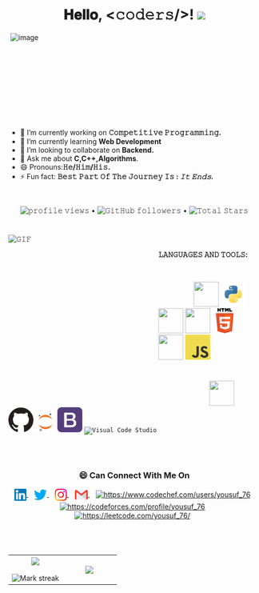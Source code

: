 <h1 align="center">
  𝐇𝐞𝐥𝐥𝐨, &lt;𝚌𝚘𝚍𝚎𝚛𝚜/&gt;!
  <img src="GIF/Hi.gif" width="40px" />
</h1>

<img align="right" height="190" width="500" alt="image" src="https://codeforces-stats-api.herokuapp.com/stats?username=Yousuf_76&theme=2"/>

<br/>


- 🔭 I’m currently working on **𝙲𝚘𝚖𝚙𝚎𝚝𝚒𝚝𝚒𝚟𝚎 𝙿𝚛𝚘𝚐𝚛𝚊𝚖𝚖𝚒𝚗𝚐.**
- 🌱 I’m currently learning **Web Development**
- 👯 I’m looking to collaborate on **Backend.**
- 💬 Ask me about **C,C++,Algorithms**.
- 😄 Pronouns:**𝙷𝚎/𝙷𝚒𝚖/𝙷𝚒𝚜.**
- ⚡ Fun fact:  **𝙱𝚎𝚜𝚝 𝙿𝚊𝚛𝚝 𝙾𝚏 𝚃𝚑𝚎 𝙹𝚘𝚞𝚛𝚗𝚎𝚢 𝙸𝚜 : *𝙸𝚝 𝙴𝚗𝚍𝚜.***

<br/>
<p align="center">
  <img src="https://gpvc.arturio.dev/yousufrehan" alt="𝚙𝚛𝚘𝚏𝚒𝚕𝚎 𝚟𝚒𝚎𝚠𝚜"> •  
  <img alt="𝙶𝚒𝚝𝙷𝚞𝚋 𝚏𝚘𝚕𝚕𝚘𝚠𝚎𝚛𝚜" src="https://img.shields.io/github/followers/yousufrehan?label=Followers&style=social"> •   
  <img src="https://img.shields.io/github/stars/yousufrehan?label=Stars" alt="𝚃𝚘𝚝𝚊𝚕 𝚂𝚝𝚊𝚛𝚜">
</p>

#

<img align="left" height="300px" width="300px" alt="𝙶𝙸𝙵" src="https://camo.githubusercontent.com/3b7c592ede97b6138ffd4b1cc1541c2f3b11fd39/687474703a2f2f33312e6d656469612e74756d626c722e636f6d2f31376665613932306666333665663466356238373764353231366137616164392f74756d626c725f6d6f39786a65387a5a34317163626975666f315f313238302e676966"/>
<br/>

**𝙻𝙰𝙽𝙶𝚄𝙰𝙶𝙴𝚂 𝙰𝙽𝙳 𝚃𝙾𝙾𝙻𝚂:**  

<br/>

&nbsp;&nbsp;&nbsp;&nbsp;&nbsp;&nbsp;&nbsp;&nbsp;&nbsp;&nbsp;&nbsp;&nbsp;&nbsp;&nbsp;&nbsp;&nbsp;&nbsp;
<code><img height="50" width="50" src="https://images.vexels.com/media/users/3/166401/isolated/preview/b82aa7ac3f736dd78570dd3fa3fa9e24-java-programming-language-icon-by-vexels.png"></code>
<code><img height="50" width="50" src="https://raw.githubusercontent.com/github/explore/80688e429a7d4ef2fca1e82350fe8e3517d3494d/topics/python/python.png"></code>
<code><img height="50" width="50" src="https://www.naveedashfaq.me/img/c++.png"></code>
<code><img height="50" width="50" src="https://cdn.iconscout.com/icon/free/png-512/c-programming-569564.png"></code>
<code><img height="50" width="50" src="https://raw.githubusercontent.com/github/explore/80688e429a7d4ef2fca1e82350fe8e3517d3494d/topics/html/html.png"></code>
<code><img height="50" width="50" src="https://cdn.iconscout.com/icon/free/png-256/css-131-722685.png"></code>
<code><img height="50" width="50" src="https://raw.githubusercontent.com/github/explore/80688e429a7d4ef2fca1e82350fe8e3517d3494d/topics/javascript/javascript.png"></code>

#
&nbsp;&nbsp;&nbsp;&nbsp;&nbsp;&nbsp;&nbsp;&nbsp;&nbsp;&nbsp;&nbsp;&nbsp;&nbsp;&nbsp;&nbsp;&nbsp;&nbsp;&nbsp;&nbsp;&nbsp;&nbsp;&nbsp;&nbsp;&nbsp;&nbsp;
<code><img height="50" width="50" src="https://upload.wikimedia.org/wikipedia/commons/thumb/3/3f/Git_icon.svg/1024px-Git_icon.svg.png"></code>
<code><img height="50" width="50" src="https://raw.githubusercontent.com/github/explore/80688e429a7d4ef2fca1e82350fe8e3517d3494d/topics/github-api/github-api.png"></code>
<code><img height="40" width="40" src="https://raw.githubusercontent.com/github/explore/80688e429a7d4ef2fca1e82350fe8e3517d3494d/topics/jupyter-notebook/jupyter-notebook.png"></code>
<code><img height="50" width="50" src="https://raw.githubusercontent.com/github/explore/80688e429a7d4ef2fca1e82350fe8e3517d3494d/topics/bootstrap/bootstrap.png"></code>
<code><img height="50" width="50" src="https://raw.githubusercontent.com/UjwalKandi/UjwalKandi/changes-to-readme/svg/visual-studio-code-1.svg" alt="Visual Code Studio"></code>



<br/>

#
</p>  
  <div align="center">
  <h3><b>😄 Can Connect With Me On</b></h3>
  </div>
<p align="center">
<a href="https://www.linkedin.com/in/yousuf-rehan-2b55aa205" target="_blank">
  <img align="center" alt="yousuf rehan | Linkedin" width="24px" src="https://github.com/SatYu26/SatYu26/blob/master/Assets/Linkedin.svg" />
</a> &nbsp;&nbsp;
<a href="https://twitter.com/YousufRehan7?s=08" target="_blank">
  <img align="center" alt="yousuf rehan | Twitter" width="26px" src="https://github.com/SatYu26/SatYu26/blob/master/Assets/Twitter.svg" />
</a> &nbsp;&nbsp;
<a href="https://instagram.com/yousuf__rehan?igshid=YmMyMTA2M2Y=" target="_blank">
  <img align="center" alt="yousuf rehan | Instagram" width="24px" src="https://github.com/SatYu26/SatYu26/blob/master/Assets/Instagram.svg" />
</a> &nbsp;&nbsp;
<a href="Mdyousuf7620@gmail.com" >
  <img align="center" alt="yousuf rehan | Gmail" width="26px" src="https://github.com/SatYu26/SatYu26/blob/master/Assets/Gmail.svg" />
</a> &nbsp;&nbsp;
  <a href="https://www.codechef.com/users/https://www.codechef.com/users/yousuf_76" target="blank"><img align="center" src="https://cdn.jsdelivr.net/npm/simple-icons@3.1.0/icons/codechef.svg" alt="https://www.codechef.com/users/yousuf_76" height="30" width="40" /></a>&nbsp;&nbsp;
<a href="https://codeforces.com/profile/https://codeforces.com/profile/yousuf_76" target="blank"><img align="center" src="https://raw.githubusercontent.com/rahuldkjain/github-profile-readme-generator/master/src/images/icons/Social/codeforces.svg" alt="https://codeforces.com/profile/yousuf_76" height="30" width="40" /></a>&nbsp;&nbsp;
<a href="https://www.leetcode.com/https://leetcode.com/yousuf_76/" target="blank"><img align="center" src="https://raw.githubusercontent.com/rahuldkjain/github-profile-readme-generator/master/src/images/icons/Social/leet-code.svg" alt="https://leetcode.com/yousuf_76/" height="30" width="40" /></a>&nbsp;&nbsp;
<p>
  
  
  #
<p  align="center">

                  
  <br>

  
  
  
<table border="0" align="center">
<tr border="0">
<td width="50%" align="center">
  
  <img  align="center"  src="https://github-readme-stats.vercel.app/api?username=yousufrehan&theme=cobalt&show_icons=true&count_private=true" />
  <br></br>
  <img  title="🔥 Get streak stats for your profile at git.io/streak-stats" alt="Mark streak" src="https://github-readme-streak-stats.herokuapp.com/?user=yousufrehan&theme=dark&hide_border=true" />


  
</td>

<td width="50%" align="center">

  <img  align="center"  src="https://github-readme-stats.anuraghazra1.vercel.app/api/top-langs/?username=yousufrehan&theme=dark&hide_border=true&no-bg=true&no-frame=true&langs_count=10"/>
  
  </td>
</tr>
</table>

<br>


#


